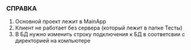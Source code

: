 ### СПРАВКА
1. Основной проект лежит в MainApp
2. Клиент не работает без сервера (который лежит в папке Тесты)
3. В БД нужно изменить строку подключения к БД в соответсвии с директорией на компьютере

